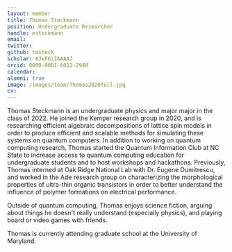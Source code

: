 ```yaml
---
layout: member
title: Thomas Steckmann
position: Undergraduate Researcher
handle: esteckmann
email: 
twitter: 
github: tmsteck
scholar: 8JeFGiIAAAAJ
orcid: 0000-0001-6012-2948
calendar:
alumni: true
image: /images/team/Thomas2020full.jpg
cv:
---
```


Thomas Steckmann is an undergraduate physics and major major in the class of 2022. He joined the Kemper research group in 2020, and is researching efficient algebraic decompositions of lattice spin models in order to produce efficient and scalable methods for simulating these systems on quantum computers. In addition to working on quantum computing research, Thomas started the Quantum Information Club at NC State to increase access to quantum computing education for undergraduate students and to host workshops and hackathons. Previously, Thomas interned at Oak Ridge National Lab with Dr. Eugene Dumitrescu, and worked in the Ade research group on characterizing the morphological properties of ultra-thin organic transistors in order to better understand the influence of polymer formations on electrical performance.

Outside of quantum computing, Thomas enjoys science fiction, arguing about things he doesn't really understand (especially physics), and playing board or video games with friends.  

Thomas is currently attending graduate school at the University of Maryland.
